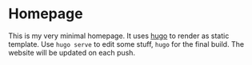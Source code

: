 # Homepage

This is my very minimal homepage. It uses [hugo](https://gohugo.io/) to render as static template.
Use `hugo serve` to edit some stuff, `hugo` for the final build. The website will be updated on each push.

